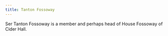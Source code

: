 ```yaml
---
title: Tanton Fossoway
---
```


Ser Tanton Fossoway is a member and perhaps head of House Fossoway of Cider Hall.


